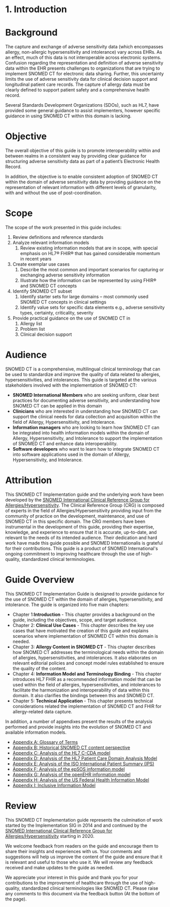 # 1. Introduction

# Background

The capture and exchange of adverse sensitivity data (which encompasses allergy, non-allergic hypersensitivity and intolerance) vary across EHRs. As an effect, much of this data is not interoperable across electronic systems. Confusion regarding the representation and definition of adverse sensitivity data within the EHR presents challenges to organizations that are trying to implement SNOMED CT for electronic data sharing. Further, this uncertainty limits the use of adverse sensitivity data for clinical decision support and longitudinal patient care records. The capture of allergy data must be clearly defined to support patient safety and a comprehensive health record.

Several Standards Development Organizations (SDOs), such as HL7, have provided some general guidance to assist implementers, however specific guidance in using SNOMED CT within this domain is lacking. 

# Objective

The overall objective of this guide is to promote interoperability within and between realms in a consistent way by providing clear guidance for structuring adverse sensitivity data as part of a patient’s Electronic Health Record.

In addition, the objective is to enable consistent adoption of SNOMED CT within the domain of adverse sensitivity data by providing guidance on the representation of relevant information with different levels of granularity, with and without the use of post-coordination. 

# Scope

The scope of the work presented in this guide includes:

  1. Review definitions and reference standards
  2. Analyze relevant information models
     1. Review existing information models that are in scope, with special emphasis on HL7® FHIR® that has gained considerable momentum in recent years
  3. Create exemplar use cases
     1. Describe the most common and important scenarios for capturing or exchanging adverse sensitivity information
     2. Illustrate how the information can be represented by using FHIR® and SNOMED CT concepts
  4. Identify SNOMED CT subset
     1. Identify starter sets for large domains – most commonly used SNOMED CT concepts in clinical settings
     2. Identify value sets for specific data elements e.g., adverse sensitivity types, certainty, criticality, severity
  5. Provide practical guidance on the use of SNOMED CT in
     1. Allergy list
     2. Problem list
     3. Clinical decision support

# Audience

SNOMED CT is a comprehensive, multilingual clinical terminology that can be used to standardize and improve the quality of data related to allergies, hypersensitivities, and intolerances. This guide is targeted at the various stakeholders involved with the implementation of SNOMED CT:

  * **SNOMED International Members** who are seeking uniform, clear best practices for documenting adverse sensitivity, and understanding how SNOMED CT can be applied in this domain
  * **Clinicians** who are interested in understanding how SNOMED CT can support the clinical needs for data collection and acquisition within the field of Allergy, Hypersensitivity, and Intolerance. 
  * **Information managers** who are looking to learn how SNOMED CT can be integrated into health information models within the domain of Allergy, Hypersensitivity, and Intolerance to support the implementation of SNOMED CT and enhance data interoperability. 
  * **Software developers** who want to learn how to integrate SNOMED CT into software applications used in the domain of Allergy, Hypersensitivity, and Intolerance.

# Attribution

This SNOMED CT Implementation guide and the underlying work have been developed by the [SNOMED International Clinical Reference Group for Allergies/Hypersensitivity](https://confluence.ihtsdotools.org/display/AL). The Clinical Reference Group (CRG) is composed of experts in the field of Allergies/Hypersensitivity providing input from the community of practice on the development, maintenance, and use of SNOMED CT in this specific domain. The CRG members have been instrumental in the development of this guide, providing their expertise, knowledge, and experience to ensure that it is accurate, up-to-date, and relevant to the needs of its intended audience. Their dedication and hard work have made this guide possible and SNOMED Internationalis is grateful for their contributions. This guide is a product of SNOMED International's ongoing commitment to improving healthcare through the use of high-quality, standardized clinical terminologies.

# Guide Overview

This SNOMED CT Implementation Guide is designed to provide guidance for the use of SNOMED CT within the domain of allergies, hypersensitivity, and intolerance. The guide is organized into five main chapters:

  * Chapter 1:**Introduction** \- This chapter provides a background on the guide, including the objectives, scope, and target audience.
  * Chapter 2: **Clinical Use Cases** \- This chapter describes the key use cases that have motivated the creation of this guide and explains scenarios where implementation of SNOMED CT within this domain is needed.
  * Chapter 3: **Allergy Content in SNOMED CT** \- This chapter describes how SNOMED CT addresses the terminological needs within the domain of allergies, hypersensitivities, and intolerances. It also elaborates on relevant editorial policies and concept model rules established to ensure the quality of the content.
  * Chapter 4: **Information Model and Terminology Binding** \- This chapter introduces HL7 FHIR as a recommended information model that can be used within the field of allergies, hypersensitivities, and intolerances to facilitate the harmonization and interoperability of data within this domain. It also clarifies the bindings between this and SNOMED CT.
  * Chapter 5: **Technical Application** \- This chapter presents technical considerations related the implementation of SNOMED CT and FHIR for allergy-related data capture.

In addition, a number of appendixes present the results of the analysis performed and provide insights into the evolution of SNOMED CT and available information models.

  * [Appendix A: Glossary of Terms](https://confluence.ihtsdotools.org/display/WIPALLSIG/Appendix+A%3A+Glossary+of+Terms?src=sidebar)
  * [Appendix B: Historical SNOMED CT content perspective](https://confluence.ihtsdotools.org/display/WIPALLSIG/Appendix+B%3A+Historical+SNOMED+CT+content+perspective?src=sidebar)
  * [Appendix C: Analysis of the HL7 C-CDA model](https://confluence.ihtsdotools.org/display/WIPALLSIG/Appendix+C%3A+Analysis+of+the+HL7+C-CDA+model?src=sidebar)
  * [Appendix D: Analysis of the HL7 Patient Care Domain Analysis Model](https://confluence.ihtsdotools.org/display/WIPALLSIG/Appendix+D%3A+Analysis+of+the+HL7+Patient+Care+Domain+Analysis+Model?src=sidebar)
  * [Appendix E: Analysis of the ISO International Patient Summary (IPS)](https://confluence.ihtsdotools.org/pages/viewpage.action?pageId=180914727&src=sidebar)
  * [Appendix F: Analysis of the epSOS information model](https://confluence.ihtsdotools.org/display/WIPALLSIG/Appendix+F%3A+Analysis+of+the+epSOS+information+model?src=sidebar)
  * [Appendix G: Analysis of the openEHR information model](https://confluence.ihtsdotools.org/display/WIPALLSIG/Appendix+G%3A+Analysis+of+the+openEHR+information+model?src=sidebar)
  * [Appendix H: Analysis of the US Federal Health Information Model](https://confluence.ihtsdotools.org/display/WIPALLSIG/Appendix+H%3A+Analysis+of+the+US+Federal+Health+Information+Model?src=sidebar)
  * [Appendix I: Inclusive Information Model](https://confluence.ihtsdotools.org/display/WIPALLSIG/Appendix+I%3A+Inclusive+Information+Model?src=sidebar)

# Review

This SNOMED CT Implementation guide represents the culmination of work started by the Implementation SIG in 2014 and and continued by the [SNOMED International Clinical Reference Group for Allergies/Hypersensitivity](https://confluence.ihtsdotools.org/display/AL) starting in 2020. 

We welcome feedback from readers on the guide and encourage them to share their insights and experiences with us. Your comments and suggestions will help us improve the content of the guide and ensure that it is relevant and useful to those who use it. We will review any feedback received and make updates to the guide as needed. 

We appreciate your interest in this guide and thank you for your contributions to the improvement of healthcare through the use of high-quality, standardized clinical terminologies like SNOMED CT. Please raise any comments to this document via the feedback button (At the bottom of the page).
